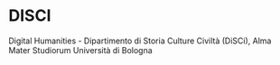 # DISCI
Digital Humanities - Dipartimento di Storia Culture Civiltà (DiSCi), Alma Mater Studiorum Università di Bologna
